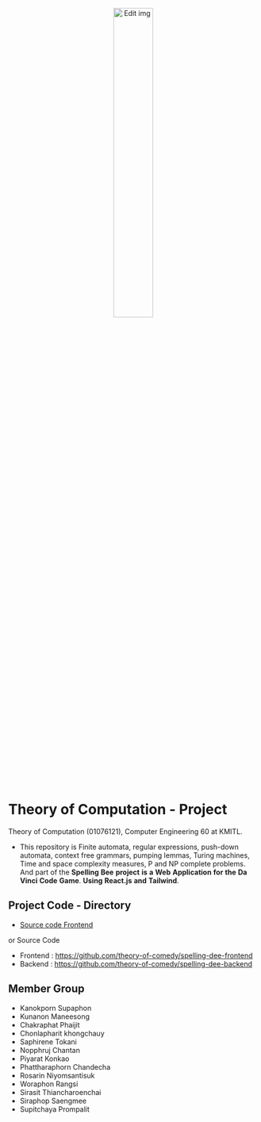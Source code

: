 <p align="center">
<img alt="Edit img" src="https://media.giphy.com/media/1OrzLUhqBIfiEOTKen/giphy.gif" width="40%" hight="40%">
</p>

# Theory of Computation - Project
Theory of Computation (01076121), Computer Engineering 60 at KMITL.

- This repository is Finite automata, regular expressions, push-down automata, context free grammars, pumping lemmas, Turing machines, Time and space complexity measures, P and NP complete problems. And part of the **Spelling** **Bee** **project** **is** **a** **Web** **Application** **for** **the** **Da Vinci** **Code** **Game**. **Using** **React.js** **and** **Tailwind**.

## Project Code - Directory
- [Source code Frontend](spelling-dee-frontend-main)

or Source Code  
- Frontend : https://github.com/theory-of-comedy/spelling-dee-frontend
- Backend : https://github.com/theory-of-comedy/spelling-dee-backend

## Member Group
- Kanokporn Supaphon
- Kunanon Maneesong
- Chakraphat Phaijit
- Chonlapharit khongchauy
- Saphirene Tokani
- Nopphruj Chantan
- Piyarat Konkao
- Phattharaphorn Chandecha
- Rosarin Niyomsantisuk
- Woraphon Rangsi
- Sirasit Thiancharoenchai
- Siraphop Saengmee
- Supitchaya Prompalit
